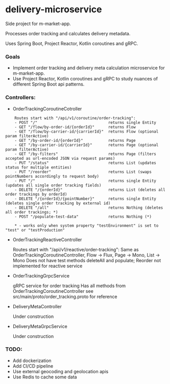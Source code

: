 # delivery-microservice

Side project for m-market-app.

Processes order tracking and calculates delivery metadata.

Uses Spring Boot, Project Reactor, Kotlin coroutines and gRPC.


### Goals

- Implement order tracking and delivery meta calculation microservice for m-market-app.
- Use Project Reactor, Kotlin coroutines and gRPC to study nuances of different Spring Boot api patterns. 

### Controllers:
- OrderTrackingCoroutineCotroller

```
    Routes start with "/api/v1/coroutine/order-tracking": 
    - POST "/"                               returns single Entity
    - GET "/flow/by-order-id/{orderId}"      returns Flow
    - GET "/flow/by-carrier-id/{carrierId}"  returns Flow (optional param filterActive)
    - GET "/by-order-id/{orderId}"           returns Page
    - GET "/by-carrier-id/{carrierId}"       returns Page (optional param filterActive)
    - GET "/by-filters"                      returns Page (filters accepted as url-encoded JSON via request params)
    - PUT "/status"                          returns List (updates status for multiple entities)
    - PUT "/reorder"                         returns List (swaps pointNumbers accordingly to request body)
    - PUT "/"                                returns single Entity (updates all single order tracking fields)
    - DELETE "/{orderId}"                    returns List (deletes all order trackings by orderId)
    - DELETE "/{orderId}/{pointNumber}"      returns single Entity (deletes single order tracking by external id)
    - DELETE "/all"                          returns Nothing (deletes all order trackings; *)
    - POST "/populate-test-data"             returns Nothing (*)

    * - works only when system property "testEnvironment" is set to "test" or "testProduction"

```

- OrderTrackingReactiveController


    Routes start with "/api/v1/reactive/order-tracking":
    Same as OrderTrackingCoroutineController, Flow -> Flux, Page -> Mono<Page>, List -> Mono<List>
    Does not have test methods deleteAll and populate; Reorder not implemented for reactive service


- OrderTrackingGrpcService


    gRPC service for order tracking
    Has all methods from OrderTrackingCoroutineController
    see src/main/proto/order_tracking.proto for reference

- DeliveryMetaController


    Under construction

- DeliveryMetaGrpcService


    Under construction


### TODO:

- Add dockerization
- Add CI/CD pipeline
- Use external geocoding and geolocation apis
- Use Redis to cache some data